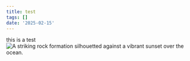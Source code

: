 ```yaml
---
title: test
tags: []
date: '2025-02-15'
---
```

this is a test![A striking rock formation silhouetted against a vibrant sunset over the ocean.](https://images.pexels.com/photos/11625842/pexels-photo-11625842.jpeg)
